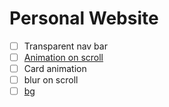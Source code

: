 # Personal Website

- [ ] Transparent nav bar
- [ ] [Animation on scroll](https://css-tricks.com/books/greatest-css-tricks/scroll-animation/)
- [ ] Card animation
- [ ] blur on scroll
- [ ] [bg](https://codepen.io/MarcoGuglielmelli/pen/lLCxy)